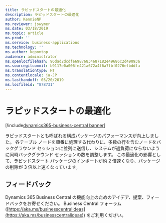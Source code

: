 ```yaml
---
title: ラピッドスタートの最適化
description: ラピッドスタートの最適化
author: KennieNP
ms.reviewer: jswymer
ms.date: 03/18/2019
ms.topic: article
ms.prod: ''
ms.service: business-applications
ms.technology: ''
ms.author: kepontop
audience: administrator
ms.openlocfilehash: 96dad2dcdfe69876834687182e49686c2d49093a
ms.sourcegitcommit: b9117e0a006fe421a672a4f6a7fbf0276efbddfa
ms.translationtype: HT
ms.contentlocale: ja-JP
ms.lasthandoff: 03/20/2019
ms.locfileid: "878731"
---
```

# <a name="rapidstart-optimization"></a>ラピッドスタートの最適化

[!include[dynamics365-business-central banner](../includes/dynamics365-business-central.md)]

ラピッドスタートとも呼ばれる構成パッケージのパフォーマンスが向上しました。 各テーブル ノードを順番に処理する代わりに、多数の行を含むノードをバックグラウンド セッションに並列に送信し、システムが過負荷にならないように同時バックグラウンド セッションの数を調整します。 この最適化の影響として、ラピッドスタート パッケージのインポートが約 2 倍速くなり、パッケージの削除が 3 倍以上速くなっています。

## <a name="tell-us-what-you-think"></a>フィードバック
Dynamics 365 Business Central の機能向上のためのアイデア、提案、フィードバックをお寄せください。 Business Central フォーラム ([https://aka.ms/businesscentralideas](https://aka.ms/businesscentralideas)) をご利用ください。
